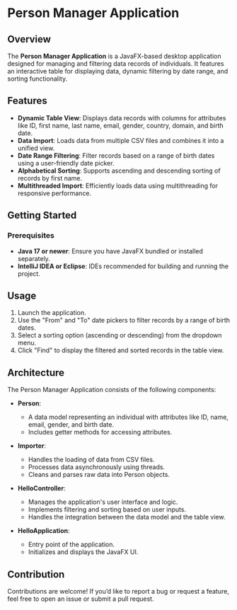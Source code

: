 # Person Manager Application

## Overview

The **Person Manager Application** is a JavaFX-based desktop application designed for managing and filtering data records of individuals. It features an interactive table for displaying data, dynamic filtering by date range, and sorting functionality.

## Features

- **Dynamic Table View**: Displays data records with columns for attributes like ID, first name, last name, email, gender, country, domain, and birth date.
- **Data Import**: Loads data from multiple CSV files and combines it into a unified view.
- **Date Range Filtering**: Filter records based on a range of birth dates using a user-friendly date picker.
- **Alphabetical Sorting**: Supports ascending and descending sorting of records by first name.
- **Multithreaded Import**: Efficiently loads data using multithreading for responsive performance.

## Getting Started

### Prerequisites

- **Java 17 or newer**: Ensure you have JavaFX bundled or installed separately.
- **IntelliJ IDEA or Eclipse**: IDEs recommended for building and running the project.

## Usage

1. Launch the application.
2. Use the "From" and "To" date pickers to filter records by a range of birth dates.
3. Select a sorting option (ascending or descending) from the dropdown menu.
4. Click "Find" to display the filtered and sorted records in the table view.

## Architecture

The Person Manager Application consists of the following components:

- **Person**:
  - A data model representing an individual with attributes like ID, name, email, gender, and birth date.
  - Includes getter methods for accessing attributes.

- **Importer**:
  - Handles the loading of data from CSV files.
  - Processes data asynchronously using threads.
  - Cleans and parses raw data into Person objects.

- **HelloController**:
  - Manages the application's user interface and logic.
  - Implements filtering and sorting based on user inputs.
  - Handles the integration between the data model and the table view.

- **HelloApplication**:
  - Entry point of the application.
  - Initializes and displays the JavaFX UI.

## Contribution

Contributions are welcome! If you’d like to report a bug or request a feature, feel free to open an issue or submit a pull request.